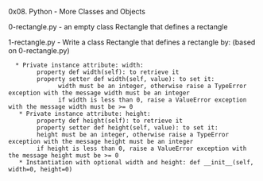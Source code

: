 0x08. Python - More Classes and Objects


0-rectangle.py - an empty class Rectangle that defines a rectangle


1-rectangle.py - Write a class Rectangle that defines a rectangle by: (based on 0-rectangle.py)

      * Private instance attribute: width:
            property def width(self): to retrieve it
            property setter def width(self, value): to set it:
                  width must be an integer, otherwise raise a TypeError exception with the message width must be an integer
                  if width is less than 0, raise a ValueError exception with the message width must be >= 0
       * Private instance attribute: height:
            property def height(self): to retrieve it
            property setter def height(self, value): to set it:
            height must be an integer, otherwise raise a TypeError exception with the message height must be an integer
            if height is less than 0, raise a ValueError exception with the message height must be >= 0
       * Instantiation with optional width and height: def __init__(self, width=0, height=0)
